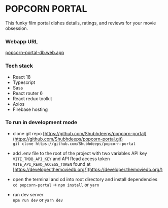 # POPCORN PORTAL

This funky film portal dishes details, ratings, and reviews for your movie obsession.

### Webapp URL

[popcorn-portal-db.web.app](https://popcorn-portal-db.web.app/)

### Tech stack

- React 18
- Typescript
- Sass
- React router 6
- React redux toolkit
- Axios
- Firebase hosting

### To run in development mode

- clone git repo [https://github.com/Shubhdeeps/popcorn-portal](https://github.com/Shubhdeeps/popcorn-portal.git) <br>
  `git clone https://github.com/Shubhdeeps/popcorn-portal`

- add .env file to the root of the project with two variables API key `VITE_TMDB_API_KEY` and API Read access token `VITE_API_READ_ACCESS_TOKEN` found at [https://developer.themoviedb.org/](https://developer.themoviedb.org/)

- open the terminal and cd into root directory and install dependencies <br>
  `cd popcorn-portal` -> `npm install` or `yarn`

- run dev server <br>
  `npm run dev` or `yarn dev`

